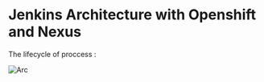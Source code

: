 # Jenkins Architecture with Openshift and Nexus

The lifecycle of proccess : 

![Arc](https://github.com/mustafaglr/Jenkins-Architecture-with-Openshift-And-Nexus/blob/master/images/arcforgithub-1.jpg)
